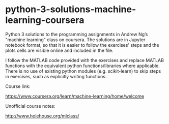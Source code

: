 # python-3-solutions-machine-learning-coursera
Python 3 solutions to the programming assignments in Andrew Ng’s "machine learning" class on coursera.
The solutions are in Jupyter notebook format, so that it is easier to follow the exercises' steps and the plots cells are visible online and included in the file.

I follow the MATLAB code provided with the exercises and replace MATLAB functions with the equivalent python functions/libraries where applicable. 
There is no use of existing python modules (e.g. scikit-learn) to skip steps in exercises, such as explicitly writing functions.

Course link:

https://www.coursera.org/learn/machine-learning/home/welcome

Unofficial course notes:

http://www.holehouse.org/mlclass/
